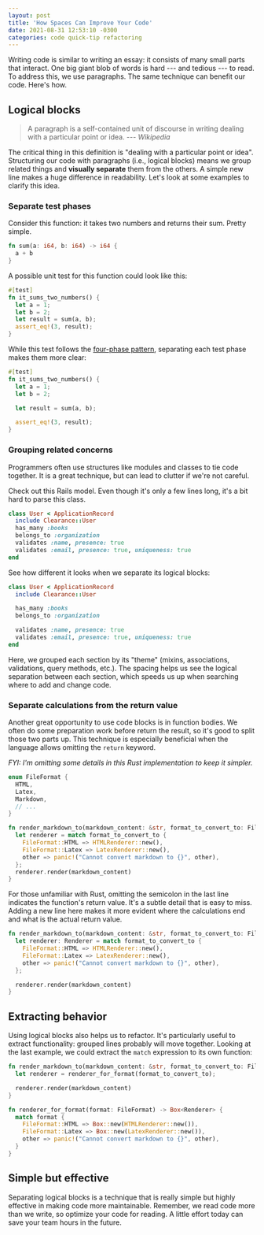 ```yaml
---
layout: post
title: 'How Spaces Can Improve Your Code'
date: 2021-08-31 12:53:10 -0300
categories: code quick-tip refactoring
---
```


Writing code is similar to writing an essay: it consists of many small parts that interact.
One big giant blob of words is hard --- and tedious --- to read. To address this, we use
paragraphs. The same technique can benefit our code. Here's how.

## Logical blocks

> A paragraph is a self-contained unit of discourse in writing dealing with a particular point or
> idea.
> _--- Wikipedia_

The critical thing in this definition is "dealing with a particular point or idea". Structuring our
code with paragraphs (i.e., logical blocks) means we group related things and **visually separate**
them from the others. A simple new line makes a huge difference in readability. Let's look at some
examples to clarify this idea.

### Separate test phases

Consider this function: it takes two numbers and returns their sum. Pretty simple.

```rust
fn sum(a: i64, b: i64) -> i64 {
  a + b
}
```

A possible unit test for this function could look like this:

```rust
#[test]
fn it_sums_two_numbers() {
  let a = 1;
  let b = 2;
  let result = sum(a, b);
  assert_eq!(3, result);
}
```

While this test follows the [four-phase pattern][test-phases], separating each test phase makes
them more clear:

```rust
#[test]
fn it_sums_two_numbers() {
  let a = 1;
  let b = 2;

  let result = sum(a, b);

  assert_eq!(3, result);
}
```

### Grouping related concerns

Programmers often use structures like modules and classes to tie code together. It is a great
technique, but can lead to clutter if we're not careful.

Check out this Rails model. Even though it's only a few lines long, it's a bit hard to parse this
class.

```ruby
class User < ApplicationRecord
  include Clearance::User
  has_many :books
  belongs_to :organization
  validates :name, presence: true
  validates :email, presence: true, uniqueness: true
end
```

See how different it looks when we separate its logical blocks:

```ruby
class User < ApplicationRecord
  include Clearance::User

  has_many :books
  belongs_to :organization

  validates :name, presence: true
  validates :email, presence: true, uniqueness: true
end
```

Here, we grouped each section by its "theme" (mixins, associations, validations, query methods,
etc.). The spacing helps us see the logical separation between each section, which speeds us up when
searching where to add and change code.

### Separate calculations from the return value

Another great opportunity to use code blocks is in function bodies. We often do some preparation
work before return the result, so it's good to split those two parts up. This technique is especially
beneficial when the language allows omitting the `return` keyword.

_FYI: I'm omitting some details in this Rust implementation to keep it simpler._

```rust
enum FileFormat {
  HTML,
  Latex,
  Markdown,
  // ...
}

fn render_markdown_to(markdown_content: &str, format_to_convert_to: FileFormat) -> String {
  let renderer = match format_to_convert_to {
    FileFormat::HTML => HTMLRenderer::new(),
    FileFormat::Latex => LatexRenderer::new(),
    other => panic!("Cannot convert markdown to {}", other),
  };
  renderer.render(markdown_content)
}
```

For those unfamiliar with Rust, omitting the semicolon in the last line indicates the function's
return value. It's a subtle detail that is easy to miss. Adding a new line here makes it more
evident where the calculations end and what is the actual return value.

```rust
fn render_markdown_to(markdown_content: &str, format_to_convert_to: FileFormat) -> String {
  let renderer: Renderer = match format_to_convert_to {
    FileFormat::HTML => HTMLRenderer::new(),
    FileFormat::Latex => LatexRenderer::new(),
    other => panic!("Cannot convert markdown to {}", other),
  };

  renderer.render(markdown_content)
}
```
## Extracting behavior

Using logical blocks also helps us to refactor. It's particularly useful to extract functionality:
grouped lines probably will move together. Looking at the last example, we could extract the `match`
expression to its own function:

```rust
fn render_markdown_to(markdown_content: &str, format_to_convert_to: FileFormat) -> String {
  let renderer = renderer_for_format(format_to_convert_to);

  renderer.render(markdown_content)
}

fn renderer_for_format(format: FileFormat) -> Box<Renderer> {
  match format {
    FileFormat::HTML => Box::new(HTMLRenderer::new()),
    FileFormat::Latex => Box::new(LatexRenderer::new()),
    other => panic!("Cannot convert markdown to {}", other),
  }
}
```
## Simple but effective

Separating logical blocks is a technique that is really simple but highly effective in making code
more maintainable. Remember, we read code more than we write, so optimize your code for reading. A
little effort today can save your team hours in the future.

[test-phases]: https://thoughtbot.com/blog/four-phase-test
